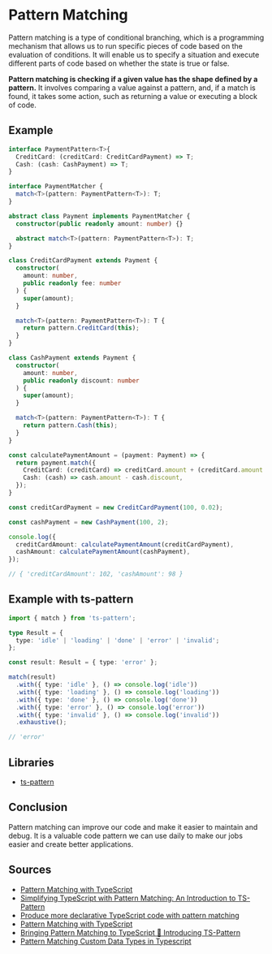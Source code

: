 # Pattern Matching

Pattern matching is a type of conditional branching, which is a programming
mechanism that allows us to run specific pieces of code based on the evaluation
of conditions. It will enable us to specify a situation and execute different
parts of code based on whether the state is true or false.

**Pattern matching is checking if a given value has the shape defined by a
pattern.** It involves comparing a value against a pattern, and, if a match is
found, it takes some action, such as returning a value or executing a block of
code.

## Example

```typescript
interface PaymentPattern<T>{
  CreditCard: (creditCard: CreditCardPayment) => T;
  Cash: (cash: CashPayment) => T;
}

interface PaymentMatcher {
  match<T>(pattern: PaymentPattern<T>): T;
}

abstract class Payment implements PaymentMatcher {
  constructor(public readonly amount: number) {}

  abstract match<T>(pattern: PaymentPattern<T>): T;
}

class CreditCardPayment extends Payment {
  constructor(
    amount: number,
    public readonly fee: number
  ) {
    super(amount);
  }

  match<T>(pattern: PaymentPattern<T>): T {
    return pattern.CreditCard(this);
  }
}

class CashPayment extends Payment {
  constructor(
    amount: number,
    public readonly discount: number
  ) {
    super(amount);
  }

  match<T>(pattern: PaymentPattern<T>): T {
    return pattern.Cash(this);
  }
}

const calculatePaymentAmount = (payment: Payment) => {
  return payment.match({
    CreditCard: (creditCard) => creditCard.amount + (creditCard.amount * creditCard.fee),
    Cash: (cash) => cash.amount - cash.discount,
  });
}

const creditCardPayment = new CreditCardPayment(100, 0.02);

const cashPayment = new CashPayment(100, 2);

console.log({
  creditCardAmount: calculatePaymentAmount(creditCardPayment),
  cashAmount: calculatePaymentAmount(cashPayment),
});

// { 'creditCardAmount': 102, 'cashAmount': 98 } 
```

## Example with ts-pattern

```typescript
import { match } from 'ts-pattern';

type Result = {
  type: 'idle' | 'loading' | 'done' | 'error' | 'invalid';
};

const result: Result = { type: 'error' };

match(result)
  .with({ type: 'idle' }, () => console.log('idle'))
  .with({ type: 'loading' }, () => console.log('loading'))
  .with({ type: 'done' }, () => console.log('done'))
  .with({ type: 'error' }, () => console.log('error'))
  .with({ type: 'invalid' }, () => console.log('invalid'))
  .exhaustive();

// 'error'
```

## Libraries

- [ts-pattern](https://github.com/gvergnaud/ts-pattern)

## Conclusion

Pattern matching can improve our code and make it easier to maintain and debug.
It is a valuable code pattern we can use daily to make our jobs easier and
create better applications.

## Sources

- [Pattern Matching with TypeScript](https://www.telerik.com/blogs/pattern-matching-typescript)
- [Simplifying TypeScript with Pattern Matching: An Introduction to TS-Pattern](https://waresix.engineering/simplifying-typescript-with-pattern-matching-an-introduction-to-ts-pattern-39318fe1e67a)
- [Produce more declarative TypeScript code with pattern matching](https://engineering.brigad.co/produce-more-declarative-typescript-code-with-pattern-matching-26a58c71f986)
- [Pattern Matching with TypeScript](https://alabor.me/2017/07/05/pattern-matching-with-typescript.html)
- [Bringing Pattern Matching to TypeScript 🎨 Introducing TS-Pattern](https://dev.to/gvergnaud/bringing-pattern-matching-to-typescript-introducing-ts-pattern-v3-0-o1k)
- [Pattern Matching Custom Data Types in Typescript](https://blog.parametricstudios.com/posts/pattern-matching-custom-data-types/)